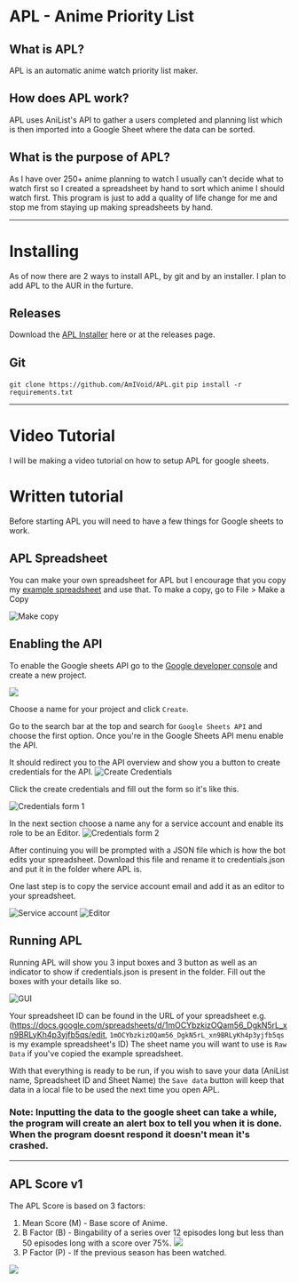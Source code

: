 # APL - Anime Priority List

## What is APL?
APL is an automatic anime watch priority list maker.

## How does APL work?
APL uses AniList's API to gather a users completed and planning list which is then imported into a Google Sheet where the data can be sorted.

## What is the purpose of APL?
As I have over 250+ anime planning to watch I usually can't decide what to watch first so I created a spreadsheet by hand to sort which anime I should watch first. This program is just to add a quality of life change for me and stop me from staying up making spreadsheets by hand.

***

# Installing

As of now there are 2 ways to install APL, by git and by an installer. I plan to add APL to the AUR in the furture.

## Releases
Download the [APL Installer](https://github.com/AmIVoid/APL/releases/download/1.1/APLSetup.exe) here or at the releases page.

## Git
`git clone https://github.com/AmIVoid/APL.git` `pip install -r requirements.txt`

***

# Video Tutorial
I will be making a video tutorial on how to setup APL for google sheets.

# Written tutorial
Before starting APL you will need to have a few things for Google sheets to work.
## APL Spreadsheet
You can make your own spreadsheet for APL but I encourage that you copy my [example spreadsheet](https://docs.google.com/spreadsheets/d/1mOCYbzkizOQam56_DgkN5rL_xn9BRLyKh4p3yjfb5qs/edit?usp=sharing) and use that. To make a copy, go to File > Make a Copy

![Make copy](https://puu.sh/H40dI.png)

## Enabling the API
To enable the Google sheets API go to the [Google developer console](https://console.developers.google.com/cloud-resource-manager) and create a new project.

![](https://puu.sh/H40hM.png)

Choose a name for your project and click `Create`.

Go to the search bar at the top and search for `Google Sheets API` and choose the first option. Once you're in the Google Sheets API menu enable the API.

It should redirect you to the API overview and show you a button to create credentials for the API.
![Create Credentials](https://puu.sh/H40m1.png)

Click the create credentials and fill out the form so it's like this.

![Credentials form 1](https://puu.sh/H40o3.png)

In the next section choose a name any for a service account and enable its role to be an Editor.
![Credentials form 2](https://puu.sh/H40p8.png)

After continuing you will be prompted with a JSON file which is how the bot edits your spreadsheet. Download this file and rename it to credentials.json and put it in the folder where APL is.

One last step is to copy the service account email and add it as an editor to your spreadsheet.

![Service account](https://puu.sh/H40se.png)
![Editor](https://puu.sh/H40uG.png)

## Running APL
Running APL will show you 3 input boxes and 3 button as well as an indicator to show if credentials.json is present in the folder. Fill out the boxes with your details like so.

![GUI](https://puu.sh/H40xH.png)

Your spreadsheet ID can be found in the URL of your spreadsheet e.g. (https://docs.google.com/spreadsheets/d/1mOCYbzkizOQam56_DgkN5rL_xn9BRLyKh4p3yjfb5qs/edit, `1mOCYbzkizOQam56_DgkN5rL_xn9BRLyKh4p3yjfb5qs` is my example spreadsheet's ID)
The sheet name you will want to use is `Raw Data` if you've copied the example spreadsheet.

With that everything is ready to be run, if you wish to save your data (AniList name, Spreadsheet ID and Sheet Name) the `Save data` button will keep that data in a local file to be used the next time you open APL.
### Note: Inputting the data to the google sheet can take a while, the program will create an alert box to tell you when it is done. When the program doesnt respond it doesn't mean it's crashed.

***

## APL Score v1
The APL Score is based on 3 factors:
1. Mean Score (M) - Base score of Anime.
2. B Factor (B) - Bingability of a series over 12 episodes long but less than 50 episodes long with a score over 75%. <img src="https://render.githubusercontent.com/render/math?math=B=(M-75)*10^-2">
3. P Factor (P) - If the previous season has been watched.
<img src="https://render.githubusercontent.com/render/math?math=APL%20Score%20=%20M%20\times%20(1%20%2B%20(B%20%2B%20P))">
